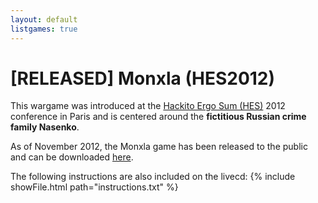 ```yaml
---
layout: default
listgames: true
---
```

[RELEASED] Monxla (HES2012)
===========================

This wargame was introduced at the [Hackito Ergo Sum (HES)][HES] 2012 conference in Paris and is centered around the **fictitious Russian crime family Nasenko**.

As of November 2012, the Monxla game has been released to the public and can be downloaded [here][DownloadMonxla].

The following instructions are also included on the livecd:
{% include showFile.html path="instructions.txt" %}

[HES]: http://hackitoergosum.org/
[DownloadMonxla]: http://images.overthewire.org/Monxla%20-%20OverTheWire%20Wargame.iso
